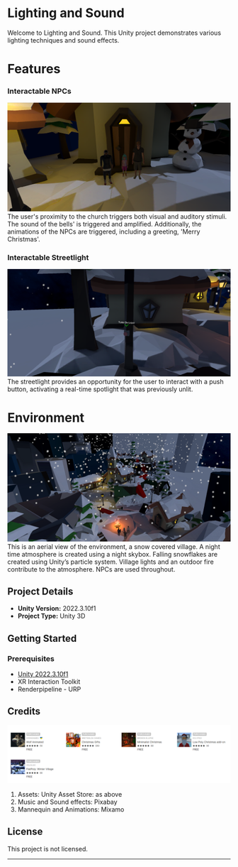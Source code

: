 # Lighting and Sound

Welcome to Lighting and Sound. This Unity project demonstrates various lighting techniques and sound effects.

# Features
### Interactable NPCs
![alt text](https://github.com/FionaOwen/Pictures/blob/main/Assignment4_NPC.png)
The user's proximity to the church triggers both visual and auditory stimuli. The sound of the bells' is triggered and amplified. Additionally, the animations of the NPCs are triggered, including a greeting, 'Merry Christmas'. 

### Interactable Streetlight
![alt text](https://github.com/FionaOwen/Pictures/blob/main/Assignment4_StreetLamp.png)
The streetlight provides an opportunity for the user to interact with a push button, activating a real-time spotlight that was previously unlit. 

# Environment
[<img src="https://github.com/FionaOwen/Pictures/blob/main/Final.png" width="1000" height="" />](https://www.youtube.com/watch?v=5vC5Md9e-7c)
This is an aerial view of the environment, a snow covered village. A night time atmosphere is created using a night skybox. Falling snowflakes are created using Unity’s particle system. Village lights and an outdoor fire contribute to the atmosphere. NPCs are used throughout. 

## Project Details

- **Unity Version:** 2022.3.10f1
- **Project Type:** Unity 3D

## Getting Started

### Prerequisites

- [Unity 2022.3.10f1](https://unity.com/)
- XR Interaction Toolkit
- Renderpipeline - URP
  
## Credits
![alt text](https://github.com/FionaOwen/Pictures/blob/main/Assignment4_Assets.png)

1. Assets: Unity Asset Store: as above 
2. Music and Sound effects: Pixabay
3. Mannequin and Animations: Mixamo 

## License

This project is not licensed.

---

